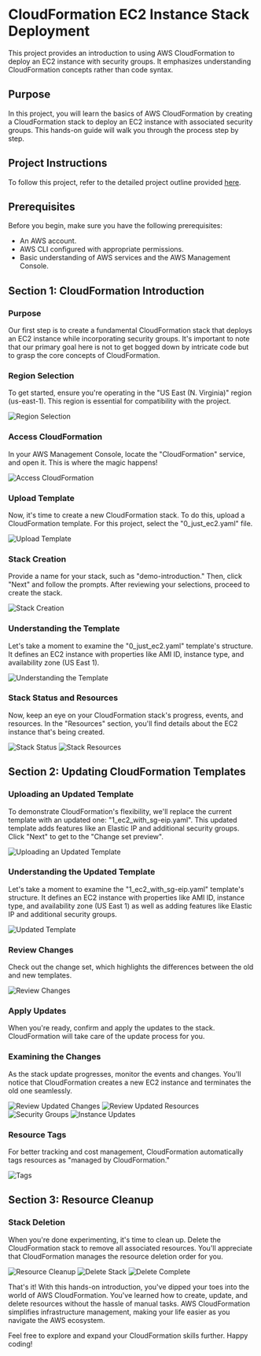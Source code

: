 # CloudFormation EC2 Instance Stack Deployment

This project provides an introduction to using AWS CloudFormation to deploy an EC2 instance with security groups. It emphasizes understanding CloudFormation concepts rather than code syntax.

## Purpose

In this project, you will learn the basics of AWS CloudFormation by creating a CloudFormation stack to deploy an EC2 instance with associated security groups. This hands-on guide will walk you through the process step by step.

## Project Instructions

To follow this project, refer to the detailed project outline provided [here](project_outline.md).

## Prerequisites

Before you begin, make sure you have the following prerequisites:

- An AWS account.
- AWS CLI configured with appropriate permissions.
- Basic understanding of AWS services and the AWS Management Console.

## Section 1: CloudFormation Introduction

### Purpose
Our first step is to create a fundamental CloudFormation stack that deploys an EC2 instance while incorporating security groups. It's important to note that our primary goal here is not to get bogged down by intricate code but to grasp the core concepts of CloudFormation.

### Region Selection
To get started, ensure you're operating in the "US East (N. Virginia)" region (us-east-1). This region is essential for compatibility with the project.

![Region Selection](https://github.com/Nick-Errington/CloudFormation-EC2-Instance-Stack-Deployment/blob/main/screenshots/Region%20Selection.PNG?raw=true)

### Access CloudFormation
In your AWS Management Console, locate the "CloudFormation" service, and open it. This is where the magic happens!

![Access CloudFormation](https://github.com/Nick-Errington/CloudFormation-EC2-Instance-Stack-Deployment/blob/main/screenshots/Access%20CloudFormation.PNG?raw=true)
<br />

### Upload Template
Now, it's time to create a new CloudFormation stack. To do this, upload a CloudFormation template. For this project, select the "0_just_ec2.yaml" file.

![Upload Template](https://github.com/Nick-Errington/CloudFormation-EC2-Instance-Stack-Deployment/blob/main/screenshots/Upload%20Template.PNG?raw=true)
<br />

### Stack Creation
Provide a name for your stack, such as "demo-introduction." Then, click "Next" and follow the prompts. After reviewing your selections, proceed to create the stack.

![Stack Creation](https://github.com/Nick-Errington/CloudFormation-EC2-Instance-Stack-Deployment/blob/main/screenshots/Stack%20Creation.PNG?raw=true)
<br />

### Understanding the Template
Let's take a moment to examine the "0_just_ec2.yaml" template's structure. It defines an EC2 instance with properties like AMI ID, instance type, and availability zone (US East 1).

![Understanding the Template](https://github.com/Nick-Errington/CloudFormation-EC2-Instance-Stack-Deployment/blob/main/screenshots/Understanding%20the%20Template.PNG?raw=true)
<br />

### Stack Status and Resources
Now, keep an eye on your CloudFormation stack's progress, events, and resources. In the "Resources" section, you'll find details about the EC2 instance that's being created.

![Stack Status](https://github.com/Nick-Errington/CloudFormation-EC2-Instance-Stack-Deployment/blob/main/screenshots/Stack%20Status.PNG?raw=true)
![Stack Resources](https://github.com/Nick-Errington/CloudFormation-EC2-Instance-Stack-Deployment/blob/main/screenshots/Stack%20Resources.PNG?raw=true)
<br />

## Section 2: Updating CloudFormation Templates
### Uploading an Updated Template
To demonstrate CloudFormation's flexibility, we'll replace the current template with an updated one: "1_ec2_with_sg-eip.yaml". This updated template adds features like an Elastic IP and additional security groups. Click "Next" to get to the "Change set preview".

![Uploading an Updated Template](https://github.com/Nick-Errington/CloudFormation-EC2-Instance-Stack-Deployment/blob/main/screenshots/Uploading%20an%20Updated%20Template.PNG?raw=true)
<br />

### Understanding the Updated Template
Let's take a moment to examine the "1_ec2_with_sg-eip.yaml" template's structure. It defines an EC2 instance with properties like AMI ID, instance type, and availability zone (US East 1) as well as adding features like Elastic IP and additional security groups.

![Updated Template](https://github.com/Nick-Errington/CloudFormation-EC2-Instance-Stack-Deployment/blob/main/screenshots/Updated%20Template.PNG?raw=true)
<br />

### Review Changes
Check out the change set, which highlights the differences between the old and new templates.

![Review Changes](https://github.com/Nick-Errington/CloudFormation-EC2-Instance-Stack-Deployment/blob/main/screenshots/Review%20Changes.PNG?raw=true)
<br />

### Apply Updates
When you're ready, confirm and apply the updates to the stack. CloudFormation will take care of the update process for you.

### Examining the Changes
As the stack update progresses, monitor the events and changes. You'll notice that CloudFormation creates a new EC2 instance and terminates the old one seamlessly.

![Review Updated Changes](https://github.com/Nick-Errington/CloudFormation-EC2-Instance-Stack-Deployment/blob/main/screenshots/Review%20Updated%20Changes.PNG?raw=true)
![Review Updated Resources](https://github.com/Nick-Errington/CloudFormation-EC2-Instance-Stack-Deployment/blob/main/screenshots/Review%20Updated%20Resources.PNG?raw=true)
![Security Groups](https://github.com/Nick-Errington/CloudFormation-EC2-Instance-Stack-Deployment/blob/main/screenshots/Security%20Groups.PNG?raw=true)
![Instance Updates](https://github.com/Nick-Errington/CloudFormation-EC2-Instance-Stack-Deployment/blob/main/screenshots/Instance%20Updates.PNG?raw=true)
<br />

### Resource Tags
For better tracking and cost management, CloudFormation automatically tags resources as "managed by CloudFormation."

![Tags](https://github.com/Nick-Errington/CloudFormation-EC2-Instance-Stack-Deployment/blob/main/screenshots/Tags.PNG?raw=true)
<br />

## Section 3: Resource Cleanup
### Stack Deletion
When you're done experimenting, it's time to clean up. Delete the CloudFormation stack to remove all associated resources. You'll appreciate that CloudFormation manages the resource deletion order for you.

![Resource Cleanup](https://github.com/Nick-Errington/CloudFormation-EC2-Instance-Stack-Deployment/blob/main/screenshots/Resource%20Cleanup.PNG?raw=true)
![Delete Stack](https://github.com/Nick-Errington/CloudFormation-EC2-Instance-Stack-Deployment/blob/main/screenshots/Delete%20Stack.PNG?raw=true)
![Delete Complete](https://github.com/Nick-Errington/CloudFormation-EC2-Instance-Stack-Deployment/blob/main/screenshots/Delete%20Complete.PNG?raw=true)
<br />

That's it! With this hands-on introduction, you've dipped your toes into the world of AWS CloudFormation. You've learned how to create, update, and delete resources without the hassle of manual tasks. AWS CloudFormation simplifies infrastructure management, making your life easier as you navigate the AWS ecosystem.

Feel free to explore and expand your CloudFormation skills further. Happy coding!
